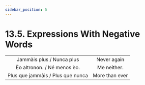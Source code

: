 ```yaml
---
sidebar_position: 5
---
```


# 13.5. Expressions With Negative Words

|       |     |
|:-------------:|:-------------:|
| Jammàis plus / Nunca plus | Never again |
| Èo altronon. / Né menos èo. | Me neither. |
| Plus que jammàis / Plus que nunca | More than ever |
